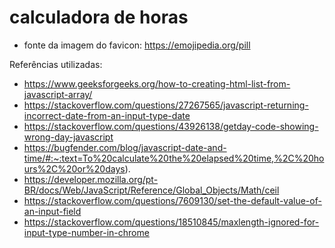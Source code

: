 # calculadora de horas
 
* fonte da imagem do favicon: https://emojipedia.org/pill

Referências utilizadas:
* https://www.geeksforgeeks.org/how-to-creating-html-list-from-javascript-array/
* https://stackoverflow.com/questions/27267565/javascript-returning-incorrect-date-from-an-input-type-date
* https://stackoverflow.com/questions/43926138/getday-code-showing-wrong-day-javascript
* https://bugfender.com/blog/javascript-date-and-time/#:~:text=To%20calculate%20the%20elapsed%20time,%2C%20hours%2C%20or%20days).
* https://developer.mozilla.org/pt-BR/docs/Web/JavaScript/Reference/Global_Objects/Math/ceil
* https://stackoverflow.com/questions/7609130/set-the-default-value-of-an-input-field
* https://stackoverflow.com/questions/18510845/maxlength-ignored-for-input-type-number-in-chrome
